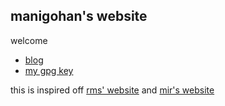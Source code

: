 ## manigohan's website

welcome

- [blog](blog/index.html)
- [my gpg key](gpg-key-manigohan-at-national-dot-shitposting-dot-agency-2025-07-16.txt)


this is inspired off [rms' website](https://stallman.org) and [mir's website](https://marq42.xyz)
